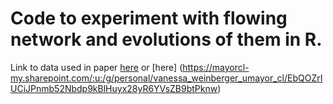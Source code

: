# Code to experiment with flowing network and evolutions of them in R.

Link to data used in paper [here](https://drive.google.com/drive/folders/1NxzkA3ZB5XSyhlujofGFxe9PDSjnQX18?usp=sharing) or [here] (https://mayorcl-my.sharepoint.com/:u:/g/personal/vanessa_weinberger_umayor_cl/EbQOZrIUCiJPnmb52Nbdp9kBlHuyx28yR6YVsZB9btPknw)
